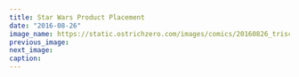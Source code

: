 ```yaml
---
title: Star Wars Product Placement
date: "2016-08-26"
image_name: https://static.ostrichzero.com/images/comics/20160826_triscuit.png
previous_image:
next_image:
caption:
---
```

